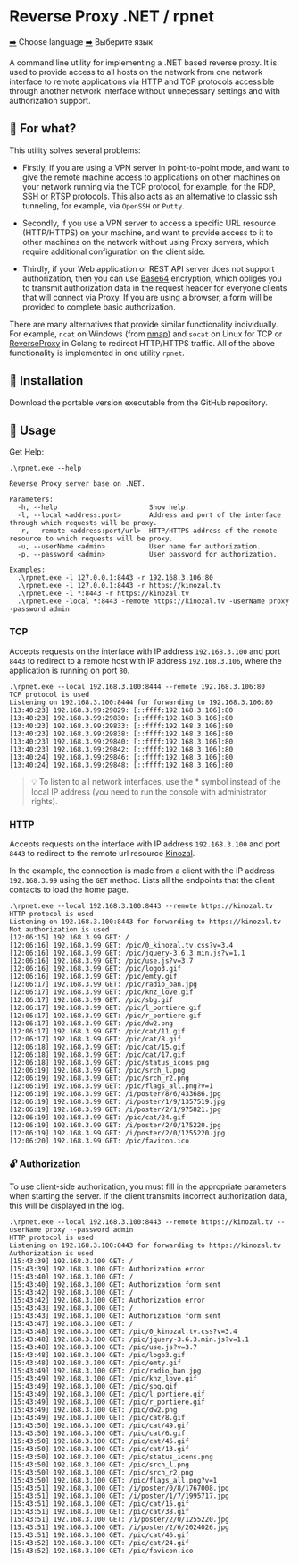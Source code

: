 # Reverse Proxy .NET / rpnet

[➡️](https://github.com/Lifailon/ReverseProxyNET/blob/rsa/README.md) Choose language [➡️‍](https://github.com/Lifailon/ReverseProxyNET/blob/rsa/README_RU.md) Выберите язык

A command line utility for implementing a .NET based reverse proxy. It is used to provide access to all hosts on the network from one network interface to remote applications via HTTP and TCP protocols accessible through another network interface without unnecessary settings and with authorization support.

## 💁 For what?

This utility solves several problems:

- Firstly, if you are using a VPN server in point-to-point mode, and want to give the remote machine access to applications on other machines on your network running via the TCP protocol, for example, for the RDP, SSH or RTSP protocols. This also acts as an alternative to classic ssh tunneling, for example, via `OpenSSH` or `Putty`.

- Secondly, if you use a VPN server to access a specific URL resource (HTTP/HTTPS) on your machine, and want to provide access to it to other machines on the network without using Proxy servers, which require additional configuration on the client side.

- Thirdly, if your Web application or REST API server does not support authorization, then you can use [Base64](https://en.wikipedia.org/wiki/Base64) encryption, which obliges you to transmit authorization data in the request header for everyone clients that will connect via Proxy. If you are using a browser, a form will be provided to complete basic authorization.

There are many alternatives that provide similar functionality individually. For example, `ncat` on Windows (from [nmap](https://github.com/nmap/nmap)) and `socat` on Linux for TCP or [ReverseProxy](https://github.com/ilanyu/ReverseProxy) in Golang to redirect HTTP/HTTPS traffic. All of the above functionality is implemented in one utility `rpnet`.

## 🚀 Installation

Download the portable version executable from the GitHub repository.

## 📌 Usage

Get Help:

```shell
.\rpnet.exe --help

Reverse Proxy server base on .NET.

Parameters:
  -h, --help                       Show help.
  -l, --local <address:port>       Address and port of the interface through which requests will be proxy.
  -r, --remote <address:port/url>  HTTP/HTTPS address of the remote resource to which requests will be proxy.
  -u, --userName <admin>           User name for authorization.
  -p, --password <admin>           User password for authorization.

Examples:
  .\rpnet.exe -l 127.0.0.1:8443 -r 192.168.3.106:80
  .\rpnet.exe -l 127.0.0.1:8443 -r https://kinozal.tv
  .\rpnet.exe -l *:8443 -r https://kinozal.tv
  .\rpnet.exe -local *:8443 -remote https://kinozal.tv -userName proxy -password admin
```

### TCP

Accepts requests on the interface with IP address `192.168.3.100` and port `8443` to redirect to a remote host with IP address `192.168.3.106`, where the application is running on port `80`.

```shell
.\rpnet.exe --local 192.168.3.100:8444 --remote 192.168.3.106:80
TCP protocol is used
Listening on 192.168.3.100:8444 for forwarding to 192.168.3.106:80
[13:40:23] 192.168.3.99:29829: [::ffff:192.168.3.106]:80
[13:40:23] 192.168.3.99:29830: [::ffff:192.168.3.106]:80
[13:40:23] 192.168.3.99:29833: [::ffff:192.168.3.106]:80
[13:40:23] 192.168.3.99:29838: [::ffff:192.168.3.106]:80
[13:40:23] 192.168.3.99:29840: [::ffff:192.168.3.106]:80
[13:40:23] 192.168.3.99:29842: [::ffff:192.168.3.106]:80
[13:40:24] 192.168.3.99:29846: [::ffff:192.168.3.106]:80
[13:40:24] 192.168.3.99:29848: [::ffff:192.168.3.106]:80
```

> 💡 To listen to all network interfaces, use the * symbol instead of the local IP address (you need to run the console with administrator rights).

### HTTP

Accepts requests on the interface with IP address `192.168.3.100` and port `8443` to redirect to the remote url resource [Kinozal](https://kinozal.tv).

In the example, the connection is made from a client with the IP address `192.168.3.99` using the `GET` method. Lists all the endpoints that the client contacts to load the home page.

```shell
.\rpnet.exe --local 192.168.3.100:8443 --remote https://kinozal.tv
HTTP protocol is used
Listening on 192.168.3.100:8443 for forwarding to https://kinozal.tv
Not authorization is used
[12:06:15] 192.168.3.99 GET: /
[12:06:16] 192.168.3.99 GET: /pic/0_kinozal.tv.css?v=3.4
[12:06:16] 192.168.3.99 GET: /pic/jquery-3.6.3.min.js?v=1.1
[12:06:16] 192.168.3.99 GET: /pic/use.js?v=3.7
[12:06:16] 192.168.3.99 GET: /pic/logo3.gif
[12:06:16] 192.168.3.99 GET: /pic/emty.gif
[12:06:17] 192.168.3.99 GET: /pic/radio_ban.jpg
[12:06:17] 192.168.3.99 GET: /pic/knz_love.gif
[12:06:17] 192.168.3.99 GET: /pic/sbg.gif
[12:06:17] 192.168.3.99 GET: /pic/l_portiere.gif
[12:06:17] 192.168.3.99 GET: /pic/r_portiere.gif
[12:06:17] 192.168.3.99 GET: /pic/dw2.png       
[12:06:17] 192.168.3.99 GET: /pic/cat/11.gif
[12:06:17] 192.168.3.99 GET: /pic/cat/8.gif 
[12:06:18] 192.168.3.99 GET: /pic/cat/15.gif
[12:06:18] 192.168.3.99 GET: /pic/cat/17.gif
[12:06:18] 192.168.3.99 GET: /pic/status_icons.png
[12:06:19] 192.168.3.99 GET: /pic/srch_l.png
[12:06:19] 192.168.3.99 GET: /pic/srch_r2.png        
[12:06:19] 192.168.3.99 GET: /pic/flags_all.png?v=1  
[12:06:19] 192.168.3.99 GET: /i/poster/8/6/433686.jpg
[12:06:19] 192.168.3.99 GET: /i/poster/1/9/1357519.jpg
[12:06:19] 192.168.3.99 GET: /i/poster/2/1/975821.jpg
[12:06:19] 192.168.3.99 GET: /pic/cat/24.gif
[12:06:19] 192.168.3.99 GET: /i/poster/2/0/175220.jpg 
[12:06:19] 192.168.3.99 GET: /i/poster/2/0/1255220.jpg
[12:06:20] 192.168.3.99 GET: /pic/favicon.ico
```

### 🔓 Authorization

To use client-side authorization, you must fill in the appropriate parameters when starting the server. If the client transmits incorrect authorization data, this will be displayed in the log.

```shell
.\rpnet.exe --local 192.168.3.100:8443 --remote https://kinozal.tv --userName proxy --password admin
HTTP protocol is used
Listening on 192.168.3.100:8443 for forwarding to https://kinozal.tv
Authorization is used
[15:43:39] 192.168.3.100 GET: /
[15:43:39] 192.168.3.100 GET: Authorization error
[15:43:40] 192.168.3.100 GET: /
[15:43:40] 192.168.3.100 GET: Authorization form sent
[15:43:42] 192.168.3.100 GET: /
[15:43:42] 192.168.3.100 GET: Authorization error
[15:43:43] 192.168.3.100 GET: /
[15:43:43] 192.168.3.100 GET: Authorization form sent
[15:43:47] 192.168.3.100 GET: /
[15:43:48] 192.168.3.100 GET: /pic/0_kinozal.tv.css?v=3.4
[15:43:48] 192.168.3.100 GET: /pic/jquery-3.6.3.min.js?v=1.1
[15:43:48] 192.168.3.100 GET: /pic/use.js?v=3.7
[15:43:48] 192.168.3.100 GET: /pic/logo3.gif
[15:43:48] 192.168.3.100 GET: /pic/emty.gif
[15:43:49] 192.168.3.100 GET: /pic/radio_ban.jpg
[15:43:49] 192.168.3.100 GET: /pic/knz_love.gif
[15:43:49] 192.168.3.100 GET: /pic/sbg.gif
[15:43:49] 192.168.3.100 GET: /pic/l_portiere.gif
[15:43:49] 192.168.3.100 GET: /pic/r_portiere.gif
[15:43:49] 192.168.3.100 GET: /pic/dw2.png
[15:43:49] 192.168.3.100 GET: /pic/cat/8.gif
[15:43:50] 192.168.3.100 GET: /pic/cat/49.gif
[15:43:50] 192.168.3.100 GET: /pic/cat/6.gif
[15:43:50] 192.168.3.100 GET: /pic/cat/45.gif
[15:43:50] 192.168.3.100 GET: /pic/cat/13.gif
[15:43:50] 192.168.3.100 GET: /pic/status_icons.png
[15:43:50] 192.168.3.100 GET: /pic/srch_l.png
[15:43:50] 192.168.3.100 GET: /pic/srch_r2.png      
[15:43:50] 192.168.3.100 GET: /pic/flags_all.png?v=1
[15:43:51] 192.168.3.100 GET: /i/poster/0/8/1767008.jpg
[15:43:51] 192.168.3.100 GET: /i/poster/1/7/1995717.jpg
[15:43:51] 192.168.3.100 GET: /pic/cat/15.gif
[15:43:51] 192.168.3.100 GET: /pic/cat/38.gif
[15:43:51] 192.168.3.100 GET: /i/poster/2/0/1255220.jpg
[15:43:51] 192.168.3.100 GET: /i/poster/2/6/2024026.jpg
[15:43:51] 192.168.3.100 GET: /pic/cat/46.gif
[15:43:52] 192.168.3.100 GET: /pic/cat/24.gif
[15:43:52] 192.168.3.100 GET: /pic/favicon.ico
```